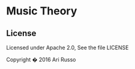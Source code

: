# Music Theory

## License

Licensed under Apache 2.0, See the file LICENSE

Copyright � 2016 Ari Russo
